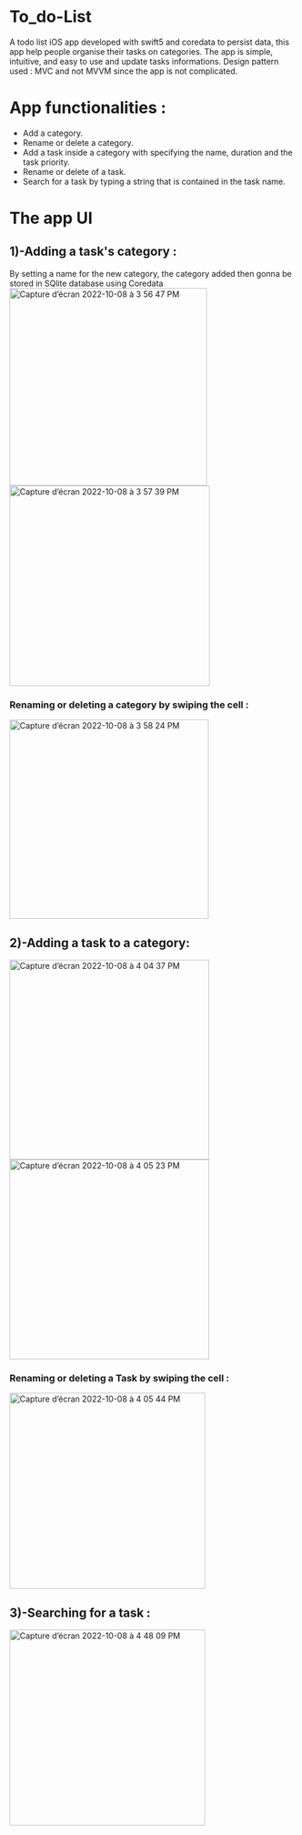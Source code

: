 # To_do-List
A todo list iOS app developed with swift5 and coredata to persist data, this app help people organise their tasks on categories.
The app is simple, intuitive, and easy to use and update tasks informations.
Design pattern used : MVC and not MVVM since the app is not complicated.

<h1> App functionalities : </h1>
<ul>
<li> Add a category.
<li> Rename or delete a category.
<li> Add a task inside a category with specifying the name, duration and the task priority.
<li> Rename or delete of a task.
<li> Search for a task by typing a string that is contained in the task name.
</ul>
  
<h1> The app UI </h1>
<h2>1)-Adding a task's category : </h2>
By setting a name for the new category, the category added then gonna be stored in SQlite database using Coredata


<img width="347" alt="Capture d’écran 2022-10-08 à 3 56 47 PM" src="https://user-images.githubusercontent.com/51541884/194713796-9fa85f8f-9b36-4294-bf4c-13344ef7bb24.png">

<img width="352" alt="Capture d’écran 2022-10-08 à 3 57 39 PM" src="https://user-images.githubusercontent.com/51541884/194713872-32390978-c36f-4381-9da9-f0960c313e1b.png">


<h3> Renaming or deleting a category by swiping the cell : </h3>


<img width="350" alt="Capture d’écran 2022-10-08 à 3 58 24 PM" src="https://user-images.githubusercontent.com/51541884/194713911-a744dec8-6739-49c0-a52a-603f452cdd0a.png">


<h2>2)-Adding a task to a category: </h2>


<img width="351" alt="Capture d’écran 2022-10-08 à 4 04 37 PM" src="https://user-images.githubusercontent.com/51541884/194714193-5e258809-635a-4ede-8c5e-f900bd8424dc.png">

<img width="351" alt="Capture d’écran 2022-10-08 à 4 05 23 PM" src="https://user-images.githubusercontent.com/51541884/194715933-be594c06-fc56-406e-b395-43d658bc8b8f.png">


<h3> Renaming or deleting a Task by swiping the cell : </h3>


<img width="344" alt="Capture d’écran 2022-10-08 à 4 05 44 PM" src="https://user-images.githubusercontent.com/51541884/194715988-a05c8655-7e9a-4da0-b153-3531c37679b6.png">


<h2>3)-Searching for a task : </h2>


<img width="344" alt="Capture d’écran 2022-10-08 à 4 48 09 PM" src="https://user-images.githubusercontent.com/51541884/194716023-b086386d-70af-458d-9ec3-d61d8f007a7c.png">

